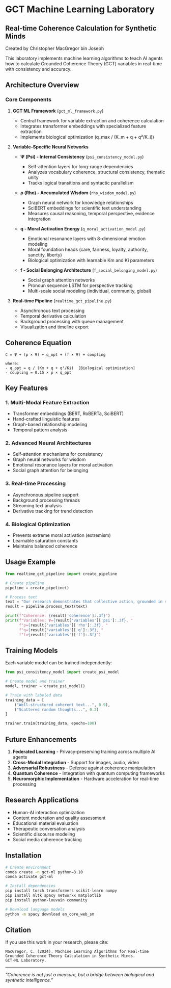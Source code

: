 # GCT Machine Learning Laboratory
## Real-time Coherence Calculation for Synthetic Minds

Created by Christopher MacGregor bin Joseph

This laboratory implements machine learning algorithms to teach AI agents how to calculate Grounded Coherence Theory (GCT) variables in real-time with consistency and accuracy.

## Architecture Overview

### Core Components

1. **GCT ML Framework** (`gct_ml_framework.py`)
   - Central framework for variable extraction and coherence calculation
   - Integrates transformer embeddings with specialized feature extraction
   - Implements biological optimization (q_max / (K_m + q + q²/K_i))

2. **Variable-Specific Neural Networks**

   - **Ψ (Psi) - Internal Consistency** (`psi_consistency_model.py`)
     - Self-attention layers for long-range dependencies
     - Analyzes vocabulary coherence, structural consistency, thematic unity
     - Tracks logical transitions and syntactic parallelism

   - **ρ (Rho) - Accumulated Wisdom** (`rho_wisdom_model.py`)
     - Graph neural network for knowledge relationships
     - SciBERT embeddings for scientific text understanding
     - Measures causal reasoning, temporal perspective, evidence integration

   - **q - Moral Activation Energy** (`q_moral_activation_model.py`)
     - Emotional resonance layers with 8-dimensional emotion modeling
     - Moral foundation heads (care, fairness, loyalty, authority, sanctity, liberty)
     - Biological optimization with learnable Km and Ki parameters

   - **f - Social Belonging Architecture** (`f_social_belonging_model.py`)
     - Social graph attention networks
     - Pronoun sequence LSTM for perspective tracking
     - Multi-scale social modeling (individual, community, global)

3. **Real-time Pipeline** (`realtime_gct_pipeline.py`)
   - Asynchronous text processing
   - Temporal derivative calculation
   - Background processing with queue management
   - Visualization and timeline export

## Coherence Equation

```
C = Ψ + (ρ × Ψ) + q_opt + (f × Ψ) + coupling

where:
- q_opt = q / (Km + q + q²/Ki)  [Biological optimization]
- coupling = 0.15 × ρ × q_opt
```

## Key Features

### 1. Multi-Modal Feature Extraction
- Transformer embeddings (BERT, RoBERTa, SciBERT)
- Hand-crafted linguistic features
- Graph-based relationship modeling
- Temporal pattern analysis

### 2. Advanced Neural Architectures
- Self-attention mechanisms for consistency
- Graph neural networks for wisdom
- Emotional resonance layers for moral activation
- Social graph attention for belonging

### 3. Real-time Processing
- Asynchronous pipeline support
- Background processing threads
- Streaming text analysis
- Derivative tracking for trend detection

### 4. Biological Optimization
- Prevents extreme moral activation (extremism)
- Learnable saturation constants
- Maintains balanced coherence

## Usage Example

```python
from realtime_gct_pipeline import create_pipeline

# Create pipeline
pipeline = create_pipeline()

# Process text
text = "Our research demonstrates that collective action, grounded in shared values, creates lasting change."
result = pipeline.process_text(text)

print(f"Coherence: {result['coherence']:.3f}")
print(f"Variables: Ψ={result['variables']['psi']:.3f}, "
      f"ρ={result['variables']['rho']:.3f}, "
      f"q={result['variables']['q']:.3f}, "
      f"f={result['variables']['f']:.3f}")
```

## Training Models

Each variable model can be trained independently:

```python
from psi_consistency_model import create_psi_model

# Create model and trainer
model, trainer = create_psi_model()

# Train with labeled data
training_data = [
    ("Well-structured coherent text...", 0.9),
    ("Scattered random thoughts...", 0.2)
]

trainer.train(training_data, epochs=100)
```

## Future Enhancements

1. **Federated Learning** - Privacy-preserving training across multiple AI agents
2. **Cross-Modal Integration** - Support for images, audio, video
3. **Adversarial Robustness** - Defense against coherence manipulation
4. **Quantum Coherence** - Integration with quantum computing frameworks
5. **Neuromorphic Implementation** - Hardware acceleration for real-time processing

## Research Applications

- Human-AI interaction optimization
- Content moderation and quality assessment
- Educational material evaluation
- Therapeutic conversation analysis
- Scientific discourse modeling
- Social media coherence tracking

## Installation

```bash
# Create environment
conda create -n gct-ml python=3.10
conda activate gct-ml

# Install dependencies
pip install torch transformers scikit-learn numpy
pip install nltk spacy networkx matplotlib
pip install python-louvain community

# Download language models
python -m spacy download en_core_web_sm
```

## Citation

If you use this work in your research, please cite:

```
MacGregor, C. (2024). Machine Learning Algorithms for Real-time 
Grounded Coherence Theory Calculation in Synthetic Minds. 
GCT-ML Laboratory.
```

---

*"Coherence is not just a measure, but a bridge between biological and synthetic intelligence."*
